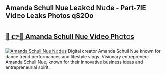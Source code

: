 ## Amanda Schull Nue Le𝚊k𝚎d N𝚞𝚍e - Part-7lE Vid𝚎o Le𝚊ks Photos qS2Oo

# <h2><a href="http://fb0k61.evod.top/?m=Amanda+Schull+Nue">🔗 👉🔴 Amanda Schull Nue Vid𝚎o Ph𝚘t𝚘s</a></h2>

[![Amanda Schull Nue N𝚞d𝚎s](https://i.imgur.com/8V9OHl7.gif)](http://fb0k61.evod.top/?m=Amanda+Schull+Nue)
Digital creator Amanda Schull Nue known for dance trend performances and lifestyle vlogs. Visionary entrepreneur Amanda Schull Nue, known for their innovative business ideas and entrepreneurial spirit. 
